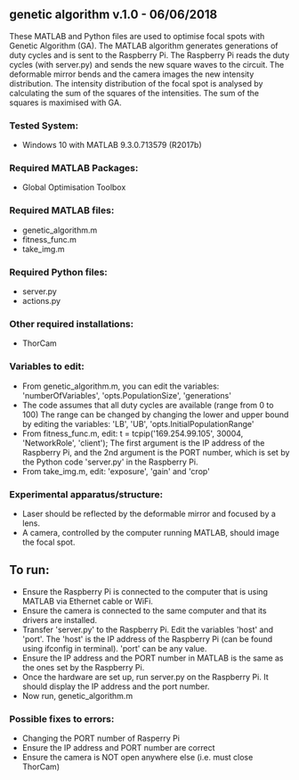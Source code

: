 ## genetic algorithm v.1.0 - 06/06/2018

These MATLAB and Python files are used to optimise focal spots with Genetic Algorithm (GA).
The MATLAB algorithm generates generations of duty cycles and is sent to the Raspberry Pi. The Raspberry Pi reads the duty cycles (with server.py) and sends the new square waves to the circuit.
The deformable mirror bends and the camera images the new intensity distribution. The intensity distribution of the focal spot is analysed by calculating the sum of the squares of the intensities. The sum of the squares is maximised with GA.

### Tested System:
- Windows 10 with MATLAB 9.3.0.713579 (R2017b)

### Required MATLAB Packages:
- Global Optimisation Toolbox

### Required MATLAB files:
- genetic_algorithm.m
- fitness_func.m
- take_img.m

### Required Python files:
- server.py
- actions.py

### Other required installations:
- ThorCam

### Variables to edit:
- From genetic_algorithm.m, you can edit the variables:
	'numberOfVariables', 'opts.PopulationSize', 'generations'
- The code assumes that all duty cycles are available (range from 0 to 100)
	The range can be changed by changing the lower and upper bound by editing the variables:
	'LB', 'UB', 'opts.InitialPopulationRange'
- From fitness_func.m, edit:
	t = tcpip('169.254.99.105', 30004, 'NetworkRole', 'client');
	The first argument is the IP address of the Raspberry Pi, and the 2nd argument is the PORT number, which is set
	by the Python code 'server.py' in the Raspberry Pi.
- From take_img.m, edit:
	'exposure', 'gain' and 'crop'

### Experimental apparatus/structure:
- Laser should be reflected by the deformable mirror and focused by a lens.
- A camera, controlled by the computer running MATLAB, should image the focal spot.

## To run:
- Ensure the Raspberry Pi is connected to the computer that is using MATLAB via Ethernet cable or WiFi.
- Ensure the camera is connected to the same computer and that its drivers are installed.
- Transfer 'server.py' to the Raspberry Pi. Edit the variables 'host' and 'port'. The 'host' is the IP address
	of the Raspberry Pi (can be found using ifconfig in terminal). 'port' can be any value.
- Ensure the IP address and the PORT number in MATLAB is the same as the ones set by the Raspberry Pi.
- Once the hardware are set up, run server.py on the Raspberry Pi. It should display the IP address and the port number.
- Now run, genetic_algorithm.m 

### Possible fixes to errors:
- Changing the PORT number of Rasperry Pi
- Ensure the IP address and PORT number are correct
- Ensure the camera is NOT open anywhere else (i.e. must close ThorCam)
